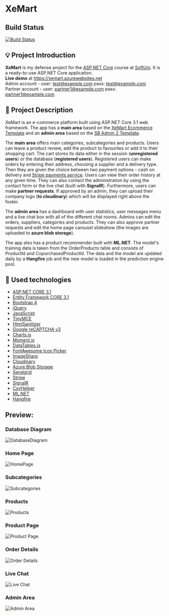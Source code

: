 # XeMart

## Build Status

[![Build Status](https://dev.azure.com/XeMart/XeMart/_apis/build/status/bchakarov.XeMart?branchName=main)](https://dev.azure.com/XeMart/XeMart/_build/latest?definitionId=1&branchName=main)

## :bulb: Project Introduction

**XeMart** is my defense project for the [ASP.NET Core](https://softuni.bg/trainings/3177/asp-dot-net-core-october-2020) course at [SoftUni](https://softuni.bg). It is a ready-to-use ASP.NET Core application.  
**Live demo** at https://xemart.azurewebsites.net  
Admin account - user: test@example.com pass: test@example.com  
Partner account - user: partner1@example.com pass: partner1@example.com

## :pencil: Project Description
XeMart is an e-commerce platform built using ASP.NET Core 3.1 web framework. The app has a **main area** based on the [XeMart Ecommerce Template](https://wrapbootstrap.com/theme/xemart-ecommerce-template-WB048930P)
and an **admin area** based on the [SB Admin 2 Template](https://startbootstrap.com/theme/sb-admin-2).

The **main area** offers main categories, subcategories and products. Users can leave a product review, add the product to favourites or add it to their shopping cart. The cart stores its data either in
the session (**unregistered users**) or the database (**registered users**). Registered users can make orders by entering their address, choosing a supplier and a delivery type. Then they are given the choice between
two payment options - cash on delivery and [Stripe payments service](https://stripe.com). Users can view their order history at any given time. They can also contact the administration by using the contact form or
the live chat (built with **SignalR**). Furthermore, users can make **partner requests**. If approved by an admin, they can upload their company logo (**to cloudinary**) which will be displayed right above the footer.

The **admin area** has a dashboard with user statistics, user messages menu and a live chat box with all of the different chat rooms. Admins can edit the orders, suppliers, categories and products.
They can also approve partner requests and edit the home page carousel slideshow (the images are uploaded to **azure blob storage**).

The app also has a product recommender built with **ML.NET**. The model's training data is taken from the OrderProducts table and consists of ProductId and CopurchasedProductId.
The data and the model are updated daily by a **Hangfire** job and the new model is loaded in the prediction engine pool.

## :hammer: Used technologies
* [ASP.NET CORE 3.1](https://dotnet.microsoft.com/download/dotnet-core/3.1)
* [Entity Framework CORE 3.1](https://docs.microsoft.com/en-us/ef/core/)
* [Bootstrap 4](https://getbootstrap.com/)
* [jQuery](https://github.com/jquery/jquery)
* [JavaScript](https://developer.mozilla.org/en-US/docs/Web/JavaScript)
* [TinyMCE](https://www.tiny.cloud/)
* [HtmlSanitizer](https://github.com/mganss/HtmlSanitizer)
* [Google reCAPTCHA v3](https://developers.google.com/recaptcha/docs/v3)
* [Charts.js](https://www.chartjs.org/)
* [Moment.js](https://momentjs.com/)
* [DataTables.js](https://datatables.net/)
* [FontAwesome Icon Picker](https://github.com/itsjavi/fontawesome-iconpicker)
* [ImageSharp](https://github.com/SixLabors/ImageSharp)
* [Cloudinary](https://cloudinary.com/documentation/dotnet_integration)
* [Azure Blob Storage](https://docs.microsoft.com/en-us/azure/storage/blobs/)
* [Sendgrid](https://sendgrid.com/)
* [Stripe](https://stripe.com/docs)
* [SignalR](https://docs.microsoft.com/en-us/aspnet/signalr/overview/getting-started/introduction-to-signalr)
* [CsvHelper](https://joshclose.github.io/CsvHelper/getting-started)
* [ML.NET](https://dotnet.microsoft.com/apps/machinelearning-ai/ml-dotnet)
* [Hangfire](https://www.hangfire.io/)

## Preview:

### Database Diagram
![DatabaseDiagram](https://i.imgur.com/aw0scJt.png)

### Home Page
![HomePage](https://i.imgur.com/P4nAvSu.png)

### Subcategories
![Subcategories](https://i.imgur.com/0zebTuP.png)

### Products
![Products](https://i.imgur.com/vCxWycc.png)

### Product Page
![Product Page](https://i.imgur.com/4bCQw7P.png)

### Order Details
![Order Details](https://i.imgur.com/LKG116B.png)

### Live Chat
![Live Chat](https://i.imgur.com/d4h37xw.gif)

### Admin Area
![Admin Area](https://i.imgur.com/eQDUS7l.png)
